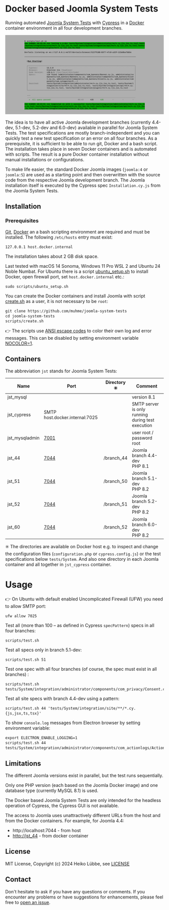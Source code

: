 # Docker based Joomla System Tests

Running automated [Joomla System Tests](https://github.com/joomla/joomla-cms/tree/4.4-dev/tests/System) with [Cypress](https://www.cypress.io/) in a [Docker](https://www.docker.com/) container environment in all four development branches.

![scripts/test.sh running screen shot](screen-shot.png)

The idea is to have all active Joomla development branches (currently 4.4-dev, 5.1-dev, 5.2-dev and 6.0-dev)
available in parallel for Joomla System Tests. The test specifications are mostly branch-independent
and you can quickly test a new test specification or an error on all four branches.
As a prerequisite, it is sufficient to be able to run git, Docker and a bash script.
The installation takes place in seven Docker containers and is automated with scripts.
The result is a pure Docker container installation without manual installations or configurations.

To make life easier, the standard Docker Joomla images (`joomla:4` or `joomla:5`) are used as a starting point and
then overwritten with the source code from the respective Joomla development branch.
The Joomla installation itself is executed by the Cypress spec `Installation.cy.js` from the Joomla System Tests.

## Installation

### Prerequisites

[Git](https://git-scm.com/), [Docker](https://www.docker.com/) an a bash scripting environment are required and must be installed. The following `/etc/hosts` entry must exist:
```
127.0.0.1 host.docker.internal
```

The installation takes about 2 GB disk space.

Last tested with macOS 14 Sonoma, Windows 11 Pro WSL 2 and Ubuntu 24 Noble Numbat. For Ubuntu there is a script
[ubuntu_setup.sh](scripts/ubuntu_setup.sh) to install Docker, open firewall port, set `host.docker.internal` etc.:
```
sudo scripts/ubuntu_setup.sh
```

You can create the Docker containers and install Joomla with script [create.sh](scripts/create.sh) as a user, it is not necessary to be `root`:

```
git clone https://github.com/muhme/joomla-system-tests
cd joomla-system-tests
scripts/create.sh
```

:point_right: The scripts use [ANSI escape codes](https://en.wikipedia.org/wiki/ANSI_escape_code#Colors)
to color their own log and error messages.
This can be disabled by setting environment variable [NOCOLOR=1](https://no-color.org/).

## Containers

The abbreviation `jst` stands for Joomla System Tests:

|Name|Port|Directory :eight_spoked_asterisk: |Comment|
|----|----|----------------------------------|-------|
|jst_mysql| | | version 8.1 |
|jst_cypress| SMTP host.docker.internal:7025 | | SMTP server is only running during test execution |
|jst_mysqladmin|[7001](http://localhost:7001)| | user root / password root |
|jst_44|[7044](http://localhost:7044)| /branch_44 | Joomla branch 4.4-dev<br />PHP 8.1 |
|jst_51|[7044](http://localhost:7044)| /branch_50 | Joomla branch 5.1-dev<br />PHP 8.2 |
|jst_52|[7044](http://localhost:7044)| /branch_51 | Joomla branch 5.2-dev<br />PHP 8.2 |
|jst_60|[7044](http://localhost:7044)| /branch_52 | Joomla branch 6.0-dev<br />PHP 8.2 |

:eight_spoked_asterisk: The directories are available on Docker host e.g. to inspect and change the configuration
files (`configuration.php` or `cypress.config.js`) or the test specifications below `tests/System`.
And also one directory in each Joomla container and all together in `jst_cypress` container.

# Usage

:point_right: On Ubuntu with default enabled Uncomplicated Firewall (UFW) you need to allow SMTP port:
```
ufw allow 7025
```

Test all (more than 100 – as defined in Cypress `specPattern`) specs in all four branches:
```
scripts/test.sh
```

Test all specs only in branch 5.1-dev:
```
scripts/test.sh 51
```

Test one spec with all four branches (of course, the spec must exist in all branches) :
```
scripts/test.sh tests/System/integration/administrator/components/com_privacy/Consent.cy.js
```

Test all site specs with branch 4.4-dev using a pattern:
```
scripts/test.sh 44 'tests/System/integration/site/**/*.cy.{js,jsx,ts,tsx}'
```

To show `console.log` messages from Electron browser by setting environment variable: 
```
export ELECTRON_ENABLE_LOGGING=1
scripts/test.sh 44 tests/System/integration/administrator/components/com_actionlogs/Actionlogs.cy.js
```

## Limitations

The different Joomla versions exist in parallel, but the test runs sequentially.

Only one PHP version (each based on the Joomla Docker image) and one database type (currently MySQL 8.1) is used.

The Docker based Joomla System Tests are only intended for the headless operation of Cypress, the Cypress GUI is not available.

The access to Joomla uses unattractively different URLs from the host and from the Docker containers. For example, for Joomla 4.4:
* http://localhost:7044 - from host
* [http://jst_44](http://jst_44) - from docker container

## License

MIT License, Copyright (c) 2024 Heiko Lübbe, see [LICENSE](LICENSE)

## Contact

Don't hesitate to ask if you have any questions or comments. If you encounter any problems or have suggestions for enhancements, please feel free to [open an issue](../../issues).
